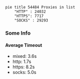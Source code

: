 
```mermaid
pie title 54484 Proxies in list
    "HTTP" : 24032
    "HTTPS": 7717
    "SOCKS" : 29293
```

### Some Info
#### Average Timeout

- mixed: 3.6s
- http: 1.7s
- https: 8.2s
- socks: 5.0s